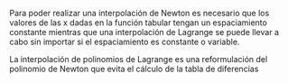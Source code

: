 Para poder realizar una interpolación de Newton es necesario que los valores de las x dadas en la función tabular tengan un espaciamiento constante mientras que una interpolación de Lagrange se puede llevar a cabo sin importar si el espaciamiento es constante o variable.

La interpolación de polinomios de Lagrange es una reformulación del polinomio de Newton que evita el cálculo de la tabla de diferencias
